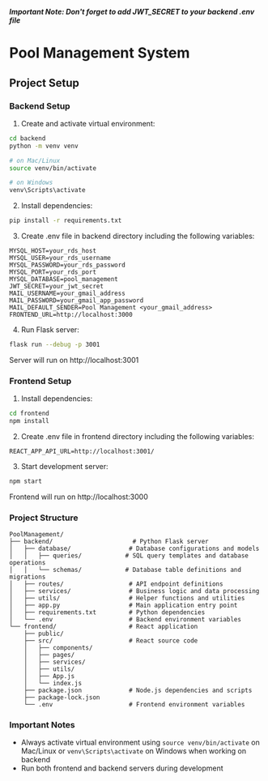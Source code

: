**_Important Note: Don't forget to add JWT_SECRET to your backend .env file_**

# Pool Management System

## Project Setup

### Backend Setup

1. Create and activate virtual environment:

```bash
cd backend
python -m venv venv

# on Mac/Linux
source venv/bin/activate

# on Windows
venv\Scripts\activate
```

2. Install dependencies:

```bash
pip install -r requirements.txt
```

3. Create .env file in backend directory including the following variables:

```env
MYSQL_HOST=your_rds_host
MYSQL_USER=your_rds_username
MYSQL_PASSWORD=your_rds_password
MYSQL_PORT=your_rds_port
MYSQL_DATABASE=pool_management
JWT_SECRET=your_jwt_secret
MAIL_USERNAME=your_gmail_address
MAIL_PASSWORD=your_gmail_app_password
MAIL_DEFAULT_SENDER=Pool Management <your_gmail_address>
FRONTEND_URL=http://localhost:3000
```

4. Run Flask server:

```bash
flask run --debug -p 3001
```

Server will run on http://localhost:3001

### Frontend Setup

1. Install dependencies:

```bash
cd frontend
npm install
```

2. Create .env file in frontend directory including the following variables:

```env
REACT_APP_API_URL=http://localhost:3001/
```

3. Start development server:

```bash
npm start
```

Frontend will run on http://localhost:3000

### Project Structure

```
PoolManagement/
├── backend/                      # Python Flask server
│   ├── database/                # Database configurations and models
│   │   ├── queries/            # SQL query templates and database operations
│   │   └── schemas/            # Database table definitions and migrations
│   ├── routes/                  # API endpoint definitions
│   ├── services/                # Business logic and data processing
│   ├── utils/                   # Helper functions and utilities
│   ├── app.py                   # Main application entry point
│   ├── requirements.txt         # Python dependencies
│   └── .env                     # Backend environment variables
└── frontend/                    # React application
    ├── public/
    ├── src/                     # React source code
    │   ├── components/
    │   ├── pages/
    │   ├── services/
    │   ├── utils/
    │   ├── App.js
    │   └── index.js
    ├── package.json             # Node.js dependencies and scripts
    ├── package-lock.json
    └── .env                     # Frontend environment variables
```

### Important Notes

- Always activate virtual environment using `source venv/bin/activate` on Mac/Linux or `venv\Scripts\activate` on Windows when working on backend
- Run both frontend and backend servers during development
